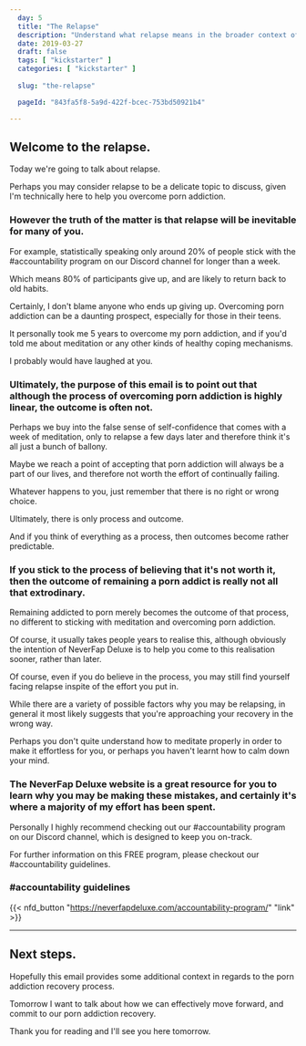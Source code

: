```yaml
---
  day: 5
  title: "The Relapse"
  description: "Understand what relapse means in the broader context of your porn addiction recovery."
  date: 2019-03-27
  draft: false
  tags: [ "kickstarter" ]
  categories: [ "kickstarter" ]
  
  slug: "the-relapse"

  pageId: "843fa5f8-5a9d-422f-bcec-753bd50921b4"

---
```



## Welcome to the relapse.


Today we're going to talk about relapse.

Perhaps you may consider relapse to be a delicate topic to discuss, given I'm technically here to help you overcome porn addiction.


### However the truth of the matter is that relapse will be inevitable for many of you.


For example, statistically speaking only around 20% of people stick with the #accountability program on our Discord channel for longer than a week.

Which means 80% of participants give up, and are likely to return back to old habits.

Certainly, I don't blame anyone who ends up giving up. Overcoming porn addiction can be a daunting prospect, especially for those in their teens.

It personally took me 5 years to overcome my porn addiction, and if you'd told me about meditation or any other kinds of healthy coping mechanisms.

I probably would have laughed at you.


### Ultimately, the purpose of this email is to point out that although the process of overcoming porn addiction is highly linear, the outcome is often not.


Perhaps we buy into the false sense of self-confidence that comes with a week of meditation, only to relapse a few days later and therefore think it's all just a bunch of ballony.

Maybe we reach a point of accepting that porn addiction will always be a part of our lives, and therefore not worth the effort of continually failing.

Whatever happens to you, just remember that there is no right or wrong choice.

Ultimately, there is only process and outcome.

And if you think of everything as a process, then outcomes become rather predictable.


### If you stick to the process of believing that it's not worth it, then the outcome of remaining a porn addict is really not all that extrodinary.


Remaining addicted to porn merely becomes the outcome of that process, no different to sticking with meditation and overcoming porn addiction.

Of course, it usually takes people years to realise this, although obviously the intention of NeverFap Deluxe is to help you come to this realisation sooner, rather than later.

Of course, even if you do believe in the process, you may still find yourself facing relapse inspite of the effort you put in.

While there are a variety of possible factors why you may be relapsing, in general it most likely suggests that you're approaching your recovery in the wrong way.

Perhaps you don't quite understand how to meditate properly in order to make it effortless for you, or perhaps you haven't learnt how to calm down your mind.


### The NeverFap Deluxe website is a great resource for you to learn why you may be making these mistakes, and certainly it's where a majority of my effort has been spent.


Personally I highly recommend checking out our #accountability program on our Discord channel, which is designed to keep you on-track.

For further information on this FREE program, please checkout our #accountability guidelines.


### #accountability guidelines


{{< nfd_button "https://neverfapdeluxe.com/accountability-program/" "link" >}}


---

## Next steps.

Hopefully this email provides some additional context in regards to the porn addiction recovery process.

Tomorrow I want to talk about how we can effectively move forward, and commit to our porn addiction recovery.

Thank you for reading and I'll see you here tomorrow.
